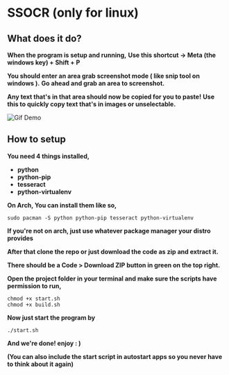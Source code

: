 # SSOCR (only for linux)

## What does it do?

**When the program is setup and running,**
**Use this shortcut -> Meta (the windows key) + Shift + P**

**You should enter an area grab screenshot mode ( like snip tool on windows ).**
**Go ahead and grab an area to screenshot.**

**Any text that's in that area should now be copied for you to paste!**
**Use this to quickly copy text that's in images or unselectable.**

![Gif Demo](https://i.imgur.com/8PrQzWP.gif)

## How to setup

**You need 4 things installed,**
- **python**
- **python-pip**
- **tesseract**
- **python-virtualenv**

**On Arch, You can install them like so,**
```
sudo pacman -S python python-pip tesseract python-virtualenv
```

**If you're not on arch, just use whatever package manager your distro provides**

**After that clone the repo or just download the code as zip and extract it.**

**There should be a Code > Download ZIP button in green on the top right.**

**Open the project folder in your terminal and make sure the scripts have permission to run,**
```
chmod +x start.sh
chmod +x build.sh
```

**Now just start the program by**
```
./start.sh
```

**And we're done! enjoy : )**

**(You can also include the start script in autostart apps so you never have to think about it again)**